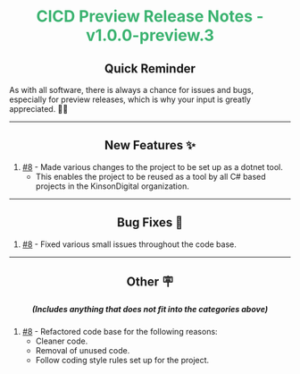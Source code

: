<h1 align="center" style='color:mediumseagreen;font-weight:bold'>
   CICD Preview Release Notes - v1.0.0-preview.3
</h1>

<h2 align="center" style='font-weight:bold'>Quick Reminder</h2>

<div algn="center">

As with all software, there is always a chance for issues and bugs, especially for preview releases, which is why your input is greatly appreciated. 🙏🏼
</div>

---

<h2 style="font-weight:bold" align="center">New Features ✨</h2>

1. [#8](https://github.com/KinsonDigital/CICD/issues/8) - Made various changes to the project to be set up as a dotnet tool.
   - This enables the project to be reused as a tool by all C# based projects in the KinsonDigital organization.

---

<h2 style="font-weight:bold" align="center">Bug Fixes 🐛</h2>

1. [#8](https://github.com/KinsonDigital/CICD/issues/8) - Fixed various small issues throughout the code base.

---

<h2 style="font-weight:bold" align="center">Other 🪧</h2>
<h5 align="center">(Includes anything that does not fit into the categories above)</h5>

1. [#8](https://github.com/KinsonDigital/CICD/issues/8) - Refactored code base for the following reasons:
   - Cleaner code.
   - Removal of unused code.
   - Follow coding style rules set up for the project.
